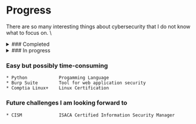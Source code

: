 # Progress 
There are so many interesting things about cybersecurity that I do not know what to focus on. \

<details>
<summary> ### Completed </summary>

    * Sy0-601           Comptia Security+
    * AZ-900            Microsoft Azure Fundamentals
</details>

<details>
<summary> ### In progress </summary>

    * ISC2 CC           Certified in Cybersecurity
    * SC-900            Microsoft Security, Compliance, and Identity Fundamentals
    * HTB               Hack The Box - labs writeups
</details>

### Easy but possibly time-consuming
    * Python            Progamming Language
    * Burp Suite        Tool for web application security
    * Comptia Linux+    Linux Certification

### Future challenges I am looking forward to
    * CISM              ISACA Certified Information Security Manager
